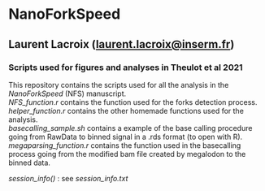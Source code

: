 # NanoForkSpeed
## Laurent Lacroix (laurent.lacroix@inserm.fr)
### Scripts used for figures and analyses in Theulot et al 2021

This repository contains the scripts used for all the analysis in the *NanoForkSpeed* (NFS) manuscript.  
*NFS_function.r* contains the function used for the forks detection process.  
*helper_function.r* contains the other homemade functions used for the analysis.  
*basecalling_sample.sh* contains a example of the base calling procedure going from RawData to binned signal in a .rds format (to open with R).  
*megaparsing_function.r* contains the function used in the basecalling process going from the modified bam file created by megalodon to the binned data.  

*session_info()* : see *session_info.txt*
